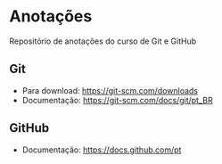 # Anotações
Repositório de anotações do curso de Git e GitHub


## Git
 - Para download: https://git-scm.com/downloads
 - Documentação: https://git-scm.com/docs/git/pt_BR
 
## GitHub
 - Documentação: https://docs.github.com/pt
 
